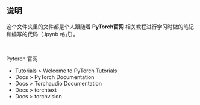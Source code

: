 ## 说明

这个文件夹里的文件都是个人跟随着 **PyTorch官网** 相关教程进行学习时做的笔记和编写的代码（.ipynb 格式）。

<br>

<a href="https://pytorch.org/docs/stable/index.html" style="text-decoration:none">Pytorch 官网</a>
* Tutorials > <a href="https://pytorch.org/tutorials/" style="text-decoration:none">Welcome to PyTorch Tutorials</a>
* Docs > <a href="https://pytorch.org/docs/stable/index.html" style="text-decoration:none">PyTorch</a> Documentation
* Docs > <a href="https://pytorch.org/audio/stable/index.html" style="text-decoration:none">Torchaudio</a> Documentation
* Docs > <a href="https://pytorch.org/text/stable/index.html" style="text-decoration:none">torchtext</a> 
* Docs > <a href="https://pytorch.org/vision/stable/index.html" style="text-decoration:none">torchvision</a>

